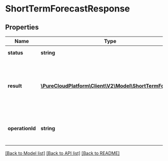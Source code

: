 # ShortTermForecastResponse

## Properties
Name | Type | Description | Notes
------------ | ------------- | ------------- | -------------
**status** | **string** | The status of the request | [optional] 
**result** | [**\PureCloudPlatform\Client\V2\Model\ShortTermForecast**](ShortTermForecast.md) | The resulting forecast.  May be sent asynchronously via notification depending on the complexity of the forecast | [optional] 
**operationId** | **string** | The operation id to watch for on the notification topic | [optional] 

[[Back to Model list]](../README.md#documentation-for-models) [[Back to API list]](../README.md#documentation-for-api-endpoints) [[Back to README]](../README.md)


